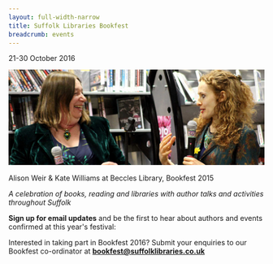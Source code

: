 ```yaml
---
layout: full-width-narrow
title: Suffolk Libraries Bookfest
breadcrumb: events
---
```

21-30 October 2016

![Alison Weir and Kate Williams](/images/article/alison-weir-kate-williams.jpg)

Alison Weir &amp; Kate Williams at Beccles Library, Bookfest 2015

<em>A celebration of books, reading and libraries with author talks and activities throughout Suffolk</em>

<strong>Sign up for email updates</strong> and be the first to hear about authors and events confirmed at this year's festival:

Interested in taking part in Bookfest 2016? Submit your enquiries to our Bookfest co-ordinator at <strong>bookfest@suffolklibraries.co.uk</strong>
